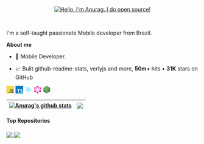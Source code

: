 <p align="center"><a href="https://Maignardi.github.io"><img width="80%" alt="Hello, I'm Anurag. I do open source!" src="./assets/gh-readme-header.png" /></a></p>

<br />

I'm a self-taught passionate Mobile developer from Brazil.

**About me**

- 💼 Mobile Developer.

- 📈 Built github-readme-stats, verlyjs and more, **50m+** hits • **31K** stars on GitHub

<code><img height="20" alt="javascript" src="https://raw.githubusercontent.com/github/explore/80688e429a7d4ef2fca1e82350fe8e3517d3494d/topics/javascript/javascript.png"></code>
<code><img height="20" alt="typescript" src="https://raw.githubusercontent.com/github/explore/80688e429a7d4ef2fca1e82350fe8e3517d3494d/topics/typescript/typescript.png"></code>
<code><img height="20" alt="react" src="https://raw.githubusercontent.com/github/explore/80688e429a7d4ef2fca1e82350fe8e3517d3494d/topics/react/react.png"></code>
<code><img height="20" alt="graphql" src="https://raw.githubusercontent.com/github/explore/5c058a388828bb5fde0bcafd4bc867b5bb3f26f3/topics/graphql/graphql.png"></code>
<code><img height="20" alt="nodejs" src="https://raw.githubusercontent.com/github/explore/80688e429a7d4ef2fca1e82350fe8e3517d3494d/topics/nodejs/nodejs.png"></code>    


| <a href="https://github.com/Maignardi/github-readme-stats"><img align="center" src="https://github-readme-stats.vercel.app/api?username=Maignardi&show_icons=true&include_all_commits=true&theme=buefy&hide_border=true" alt="Anurag's github stats" /></a> | <a href="https://github.com/Maignardi/github-readme-stats"><img align="center" src="https://github-readme-stats.vercel.app/api/top-langs/?username=Maignardi&layout=compact&theme=buefy&hide_border=true" /></a> |
| ------------- | ------------- |

#### Top Repositories


<a href="https://github.com/Maignardi/github-readme-stats">
  <img align="center" src="https://github-readme-stats.vercel.app/api/pin/?username=Maignardi&repo=github-readme-stats&theme=buefy" />
</a>
<a href="https://github.com/Maignardi/Maignardi.github.io">
  <img align="center" src="https://github-readme-stats.vercel.app/api/pin/?username=Maignardi&repo=Maignardi.github.io&theme=buefy" />
</a>

<br />
<br />
